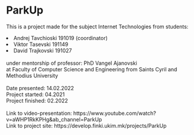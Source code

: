 # ParkUp
This is a project made for the subject Internet Technologies from students: <br />
<li> Andrej Tavchioski 191019 (coordinator) </li>  
<li> Viktor Tasevski 191149 </li> 
<li> David Trajkovski 191027 </li> 
<br>
under mentorship of professor: PhD Vangel Ajanovski <br />
at Faculty of Computer Science and Engineering from Saints Cyril and Methodius University 
<br>
<br>
Date presented: 14.02.2022 <br />
Project started: 04.2021 <br />
Project finished: 02.2022 <br />
<br>
Link to video-presentation: https://www.youtube.com/watch?v=aWHP1RkKPHg&ab_channel=ParkUp <br />
Link to project site: https://develop.finki.ukim.mk/projects/ParkUp <br />
